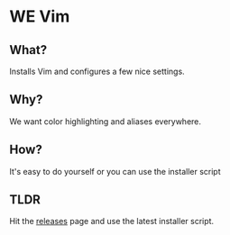 # WE Vim

## What?
Installs Vim and configures a few nice settings.

## Why?
We want color highlighting and aliases everywhere.

## How?
It's easy to do yourself or you can use the installer script

## TLDR
Hit the [releases](https://gitlab.we.local/turaj.pilehvar/we-vim/-/releases) page and use the latest installer script.